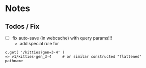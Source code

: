 # Notes

## Todos / Fix

- [ ]  fix auto-save (in webcache) with query params!!!
   - add special rule for

```
c.get( '/kitties?gen=3-4' )
=> v1/kitties-gen_3-4     # or similar constructed "flattened" pathname
```


